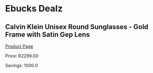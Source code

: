 
# Ebucks Dealz
## Calvin Klein Unisex Round Sunglasses - Gold Frame with Satin Gep Lens
[Product Page](https://www.ebucks.com/web/shop/productSelected.do?prodId=1135654250&catId=375509364)

Price: R2299.00

Savings: 1000.0


	